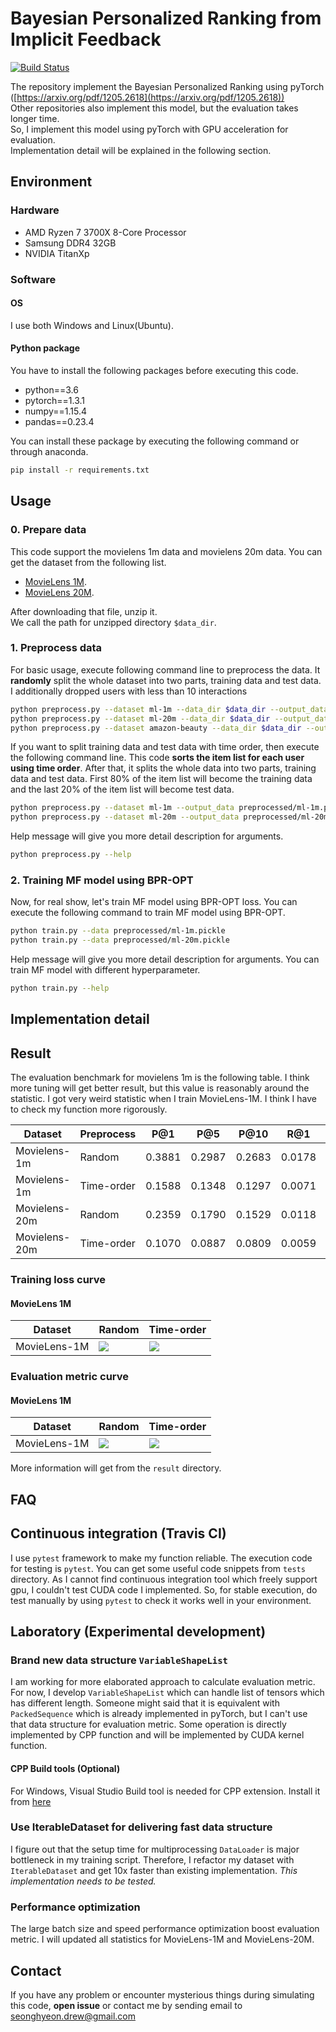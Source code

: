 Bayesian Personalized Ranking from Implicit Feedback
====================================================
[![Build Status](https://travis-ci.com/sh0416/bpr.svg?branch=master)](https://travis-ci.com/sh0416/bpr)

The repository implement the Bayesian Personalized Ranking using pyTorch ([https://arxiv.org/pdf/1205.2618](https://arxiv.org/pdf/1205.2618))  
Other repositories also implement this model, but the evaluation takes longer time.  
So, I implement this model using pyTorch with GPU acceleration for evaluation.  
Implementation detail will be explained in the following section.  

## Environment

### Hardware

* AMD Ryzen 7 3700X 8-Core Processor
* Samsung DDR4 32GB
* NVIDIA TitanXp

### Software

#### OS

I use both Windows and Linux(Ubuntu).

#### Python package

You have to install the following packages before executing this code.

* python==3.6
* pytorch==1.3.1
* numpy==1.15.4
* pandas==0.23.4

You can install these package by executing the following command or through anaconda.

```bash
pip install -r requirements.txt
```

## Usage

### 0. Prepare data

This code support the movielens 1m data and movielens 20m data.
You can get the dataset from the following list.

* [MovieLens 1M](https://grouplens.org/datasets/movielens/1m/).
* [MovieLens 20M](https://grouplens.org/datasets/movielens/20m/).

After downloading that file, unzip it.  
We call the path for unzipped directory `$data_dir`.

### 1. Preprocess data

For basic usage, execute following command line to preprocess the data.
It **randomly** split the whole dataset into two parts, training data and test data.
I additionally dropped users with less than 10 interactions
```bash
python preprocess.py --dataset ml-1m --data_dir $data_dir --output_data preprocessed/ml-1m.pickle
python preprocess.py --dataset ml-20m --data_dir $data_dir --output_data preprocessed/ml-20m.pickle
python preprocess.py --dataset amazon-beauty --data_dir $data_dir --output_data preprocessed/amazon-beauty.pickle
```

If you want to split training data and test data with time order, then execute the following command line.
This code **sorts the item list for each user using time order**. After that, it splits the whole data into two parts, training data and test data.
First 80% of the item list will become the training data and the last 20% of the item list will become test data.
```bash
python preprocess.py --dataset ml-1m --output_data preprocessed/ml-1m.pickle --time_order
python preprocess.py --dataset ml-20m --output_data preprocessed/ml-20m.pickle --time_order
```

Help message will give you more detail description for arguments.

```bash
python preprocess.py --help
```

### 2. Training MF model using BPR-OPT

Now, for real show, let's train MF model using BPR-OPT loss.
You can execute the following command to train MF model using BPR-OPT.

```bash
python train.py --data preprocessed/ml-1m.pickle
python train.py --data preprocessed/ml-20m.pickle
```

Help message will give you more detail description for arguments.
You can train MF model with different hyperparameter.

```bash
python train.py --help
```

## Implementation detail

## Result

The evaluation benchmark for movielens 1m is the following table.
I think more tuning will get better result, but this value is reasonably around the
statistic.
I got very weird statistic when I train MovieLens-1M. I think I have to check my function more rigorously.

| Dataset       | Preprocess | P@1    | P@5    | P@10   | R@1    | R@5    | R@10   |
|---------------|------------|--------|--------|--------|--------|--------|--------|
| Movielens-1m  | Random     | 0.3881 | 0.2987 | 0.2683 | 0.0178 | 0.0616 | 0.1018 |
| Movielens-1m  | Time-order | 0.1588 | 0.1348 | 0.1297 | 0.0071 | 0.0294 | 0.0519 |
| Movielens-20m | Random     | 0.2359 | 0.1790 | 0.1529 | 0.0118 | 0.0395 | 0.0652 |
| Movielens-20m | Time-order | 0.1070 | 0.0887 | 0.0809 | 0.0059 | 0.0237 | 0.0431 |

### Training loss curve

#### MovieLens 1M

| Dataset | Random | Time-order |
|---------|--------|------------|
| MovieLens-1M |![](https://github.com/sh0416/bpr/blob/master/result/ml1m-loss.JPG)|![](https://github.com/sh0416/bpr/blob/master/result/ml1m-timeorder-loss.JPG)|

### Evaluation metric curve

#### MovieLens 1M

| Dataset | Random | Time-order |
|---------|--------|------------|
| MovieLens-1M |![](https://github.com/sh0416/bpr/blob/master/result/ml1m-eval.JPG)|![](https://github.com/sh0416/bpr/blob/master/result/ml1m-timeorder-eval.JPG)|

More information will get from the `result` directory.

## FAQ


## Continuous integration (Travis CI)

I use `pytest` framework to make my function reliable.
The execution code for testing is `pytest`.
You can get some useful code snippets from `tests` directory.
As I cannot find continuous integration tool which freely support gpu, I couldn't test CUDA code I implemented.
So, for stable execution, do test manually by using `pytest` to check it works well in your environment.

## Laboratory (Experimental development)

### Brand new data structure `VariableShapeList`

I am working for more elaborated approach to calculate evaluation metric.
For now, I develop `VariableShapeList` which can handle list of tensors which has different length.
Someone might said that it is equivalent with `PackedSequence` which is already implemented in pyTorch, but I can't use that data structure for evaluation metric.
Some operation is directly implemented by CPP function and will be implemented by CUDA kernel function.

#### CPP Build tools (Optional)

For Windows, Visual Studio Build tool is needed for CPP extension. Install it from [here](https://visualstudio.microsoft.com/vs/older-downloads/)

### Use IterableDataset for delivering fast data structure

I figure out that the setup time for multiprocessing `DataLoader` is major bottleneck in my training script.
Therefore, I refactor my dataset with `IterableDataset` and get 10x faster than existing implementation.
*This implementation needs to be tested.*

### Performance optimization

The large batch size and speed performance optimization boost evaluation metric.
I will updated all statistics for MovieLens-1M and MovieLens-20M.

## Contact

If you have any problem or encounter mysterious things during simulating this code, **open issue** or contact me by sending email to seonghyeon.drew@gmail.com
